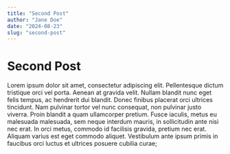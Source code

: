 ```yaml
---
title: "Second Post"
author: "Jane Doe"
date: "2024-08-23"
slug: "second-post"
---
```


# Second Post

Lorem ipsum dolor sit amet, consectetur adipiscing elit. Pellentesque dictum tristique orci vel porta. Aenean at gravida velit. Nullam blandit nunc eget felis tempus, ac hendrerit dui blandit. Donec finibus placerat orci ultrices tincidunt. Nam pulvinar tortor vel nunc consequat, non pulvinar justo viverra. Proin blandit a quam ullamcorper pretium. Fusce iaculis, metus eu malesuada malesuada, sem neque interdum mauris, in sollicitudin ante nisi nec erat. In orci metus, commodo id facilisis gravida, pretium nec erat. Aliquam varius est eget commodo aliquet. Vestibulum ante ipsum primis in faucibus orci luctus et ultrices posuere cubilia curae;

